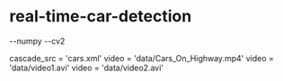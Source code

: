 # real-time-car-detection
--numpy 
--cv2

cascade_src = 'cars.xml'
video = 'data/Cars_On_Highway.mp4'
video = 'data/video1.avi'
video = 'data/video2.avi'
